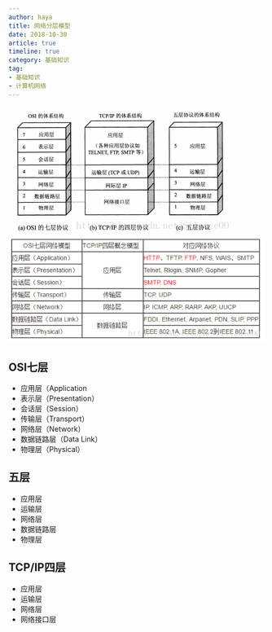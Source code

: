 ```yaml
---
author: haya
title: 网络分层模型
date: 2018-10-30
article: true
timeline: true
category: 基础知识
tag:
- 基础知识
- 计算机网络
---
```

![](/assets/knowledge/计算机网络/网络分层模型/1.png)
![](/assets/knowledge/计算机网络/网络分层模型/2.png)

## OSI七层
- 应用层（Application
- 表示层（Presentation）
- 会话层（Session）
- 传输层（Transport）
- 网络层（Network）
- 数据链路层（Data Link）
- 物理层（Physical）

## 五层
- 应用层
- 运输层
- 网络层
- 数据链路层
- 物理层

## TCP/IP四层
- 应用层
- 运输层
- 网络层
- 网络接口层

